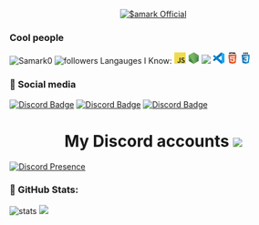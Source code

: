 <p align="center">
    <a href="https://github.com/Samark0">
        <img
            src="https://readme-typing-svg.herokuapp.com?size=15&width=280&lines=Developed+By+$amark"
            alt="$amark Official"
        />
    </a>
</p>




<h3> Cool people </h3>
<img src="https://komarev.com/ghpvc/?username=This-null&label=Ziyaretçi%20Sayısı&color=552b75" alt="Samark0" />
<img alt="followers" title="Github'dan Takip Et" src="https://img.shields.io/github/followers/Samark0?color=236ad3&labelColor=1155ba&style=for-the-badge&logo=github&label=follower"/></a>
Langauges I Know:
<img height="20" src="https://raw.githubusercontent.com/github/explore/80688e429a7d4ef2fca1e82350fe8e3517d3494d/topics/javascript/javascript.png">
<img height="20" src="https://raw.githubusercontent.com/github/explore/80688e429a7d4ef2fca1e82350fe8e3517d3494d/topics/nodejs/nodejs.png">
<img height="20" src="https://camo.githubusercontent.com/d11bc5fc022603363226da69441297bc1f6dda6cd6253d80f5ed010125810aad/68747470733a2f2f692e696d6775722e636f6d2f534931445a66332e706e67">
<img height="20" src="https://raw.githubusercontent.com/github/explore/80688e429a7d4ef2fca1e82350fe8e3517d3494d/topics/visual-studio-code/visual-studio-code.png">
<img height="20" src="https://raw.githubusercontent.com/github/explore/80688e429a7d4ef2fca1e82350fe8e3517d3494d/topics/html/html.png">
<img height="20" src="https://raw.githubusercontent.com/github/explore/80688e429a7d4ef2fca1e82350fe8e3517d3494d/topics/css/css.png">

<h3>🌟 Social media </h3>

[![Discord Badge](https://img.shields.io/badge/YouTube-ff0000.svg?&amp;style=for-the-badge&amp;logo=youtube&amp;logoColor=white)](https://www.youtube.com/channel/UCunYrE_euPVf2woRC2SQ-JQ)
[![Discord Badge](https://img.shields.io/badge/Github%20-171515.svg?&amp;style=for-the-badge&amp;logo=github&amp;logoColor=white)](https://github.com/Samark0)
[![Discord Badge](https://img.shields.io/badge/İnstagram%20-171515.svg?&amp;style=for-the-badge&amp;logo=instagram&amp;logoColor=white)](https://www.instagram.com/samark__919/)

<h1 align="center"> My Discord accounts <img src="https://raw.githubusercontent.com/iampavangandhi/iampavangandhi/master/gifs/Hi.gif" width="30px"> </h1>

[![Discord Presence](https://lanyard-profile-readme.vercel.app/api/769979665224958020?hideDiscrim=true)](https://discord.com/users/769979665224958020)

<h3 align="left">🍒 GitHub Stats:</h3>
<p align="left">
   <img src="https://github-readme-stats.vercel.app/api?username=Samark0&count_private=true&show_icons=true&theme=midnight-purple&hide_border=true" width="%150" height="150px" alt="stats" />
   <img src="https://github-readme-stats.vercel.app/api/top-langs/?username=Samark0&layout=compact&show_icons=true&theme=midnight-purple&hide_border=true"width="%100" height="150px" />
